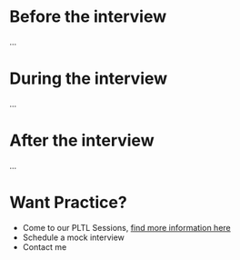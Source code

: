 # Before the interview
...

# During the interview
...

# After the interview
...

# Want Practice?
* Come to our PLTL Sessions, [find more information here](overview)
* Schedule a mock interview
* Contact me
